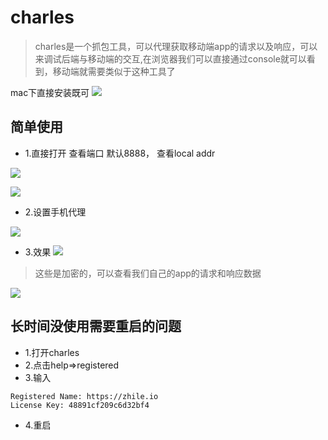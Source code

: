 
# charles


> charles是一个抓包工具，可以代理获取移动端app的请求以及响应，可以来调试后端与移动端的交互,在浏览器我们可以直接通过console就可以看到，移动端就需要类似于这种工具了

mac下直接安装既可
![](https://xiaobo-project.oss-cn-hangzhou.aliyuncs.com/business/20211109152407.png)


## 简单使用

- 1.直接打开 查看端口 默认8888， 查看local addr 


![](https://xiaobo-project.oss-cn-hangzhou.aliyuncs.com/business/20211109154125.png)


![](https://xiaobo-project.oss-cn-hangzhou.aliyuncs.com/business/20211109152529.png)


- 2.设置手机代理

![](https://xiaobo-project.oss-cn-hangzhou.aliyuncs.com/business/20211109152932.png)

- 3.效果
![](https://xiaobo-project.oss-cn-hangzhou.aliyuncs.com/business/20211109153007.png)


> 这些是加密的，可以查看我们自己的app的请求和响应数据

![](https://xiaobo-project.oss-cn-hangzhou.aliyuncs.com/business/20211109153355.png)


## 长时间没使用需要重启的问题

- 1.打开charles
- 2.点击help=>registered
- 3.输入 

```
Registered Name: https://zhile.io
License Key: 48891cf209c6d32bf4
```
- 4.重启
